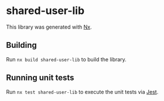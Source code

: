 # shared-user-lib

This library was generated with [Nx](https://nx.dev).

## Building

Run `nx build shared-user-lib` to build the library.

## Running unit tests

Run `nx test shared-user-lib` to execute the unit tests via [Jest](https://jestjs.io).

